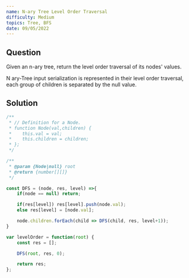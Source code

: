 ```yaml
---
name: N-ary Tree Level Order Traversal
difficulty: Medium
topics: Tree, BFS
date: 09/05/2022
---
```


## Question

Given an n-ary tree, return the level order traversal of its nodes' values.

N ary-Tree input serialization is represented in their level order traversal, each group of children is separated by the null value.

## Solution

```js:solution.js showLineNumbers
/**
 * // Definition for a Node.
 * function Node(val,children) {
 *    this.val = val;
 *    this.children = children;
 * };
 */

/**
 * @param {Node|null} root
 * @return {number[][]}
 */

const DFS = (node, res, level) =>{
    if(node == null) return;

    if(res[level]) res[level].push(node.val);
    else res[level] = [node.val];

    node.children.forEach(child => DFS(child, res, level+1));
}

var levelOrder = function(root) {
    const res = [];

    DFS(root, res, 0);

    return res;
};
```
